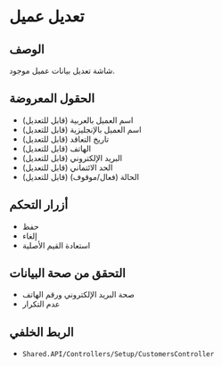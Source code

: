 # تعديل عميل

## الوصف
شاشة تعديل بيانات عميل موجود.

## الحقول المعروضة
- اسم العميل بالعربية (قابل للتعديل)
- اسم العميل بالإنجليزية (قابل للتعديل)
- تاريخ التعاقد (قابل للتعديل)
- الهاتف (قابل للتعديل)
- البريد الإلكتروني (قابل للتعديل)
- الحد الائتماني (قابل للتعديل)
- الحالة (فعال/موقوف) (قابل للتعديل)

## أزرار التحكم
- حفظ
- إلغاء
- استعادة القيم الأصلية

## التحقق من صحة البيانات
- صحة البريد الإلكتروني ورقم الهاتف
- عدم التكرار

## الربط الخلفي
- `Shared.API/Controllers/Setup/CustomersController`
